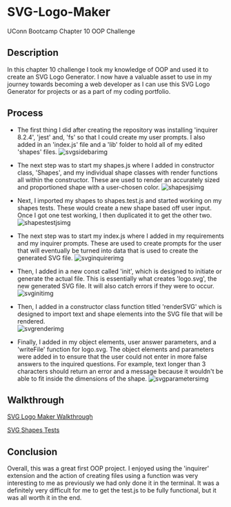 # SVG-Logo-Maker
UConn Bootcamp Chapter 10 OOP Challenge

## Description
In this chapter 10 challenge I took my knowledge of OOP and used it to create an SVG Logo Generator.  I now have a valuable asset to use in my journey towards becoming a web developer as I can use this SVG Logo Generator for projects or as a part of my coding portfolio.


## Process
* The first thing I did after creating the repository was installing 'inquirer 8.2.4', 'jest' and, 'fs' so that I could create my user prompts.  I also added in an 'index.js' file and a 'lib' folder to hold all of my edited 'shapes' files.
![svgsidebarimg](https://user-images.githubusercontent.com/122398507/232264038-f24cf5f1-f592-4bdb-86df-141a38e6ca47.png)



* The next step was to start my shapes.js where I added in constructor class, 'Shapes', and my individual shape classes with render functions all within the constructor.  These are used to render an accurately sized and proportioned shape with a user-chosen color. 
![shapesjsimg](https://user-images.githubusercontent.com/122398507/232264048-d6c08690-7ee2-437c-8520-3d7eb28ee359.png)



* Next, I imported my shapes to shapes.test.js and started working on my shapes tests. These would create a new shape based off user input.  Once I got one test working, I then duplicated it to get the other two.
![shapestestjsimg](https://user-images.githubusercontent.com/122398507/232264056-370c0a0e-68b9-4c4f-9167-48c5d61e1d65.png)



* The next step was to start my index.js where I added in my requirements and my inquirer prompts.  These are used to create prompts for the user that will eventually be turned into data that is used to create the generated SVG file. 
![svginquirerimg](https://user-images.githubusercontent.com/122398507/232264059-2c091342-87e9-4c9c-8514-fe62d9db0dcd.png)



* Then, I added in a new const called 'init', which is designed to initiate or generate the actual file.  This is essentially what creates 'logo.svg', the new generated SVG file.  It will also catch errors if they were to occur.
![svginitimg](https://user-images.githubusercontent.com/122398507/232264070-f1734c01-40a5-4151-86b7-3e35f4cd73cf.png)


* Then, I added in a constructor class function titled 'renderSVG' which is designed to import text and shape elements into the SVG file that will be rendered.  
![svgrenderimg](https://user-images.githubusercontent.com/122398507/232264077-754efe7a-fc88-4984-aa47-9c4d5dd07918.png)


* Finally, I added in my object elements, user answer parameters, and a 'writeFile' function for logo.svg.  The object elements and parameters were added in to ensure that the user could not enter in more false answers to the inquired questions.  For example, text longer than 3 characters should return an error and a message because it wouldn't be able to fit inside the dimensions of the shape.
![svgparametersimg](https://user-images.githubusercontent.com/122398507/232264082-3faa118d-b9b5-4483-b115-5dadc9014a27.png)



## Walkthrough
[SVG Logo Maker Walkthrough](https://user-images.githubusercontent.com/122398507/232264096-04042692-6b83-41da-8e87-f62ef13bae4d.webm)

[SVG Shapes Tests](https://github.com/DaelenWall/SVG-Logo-Maker/assets/122398507/699da755-08d8-4d6b-8d9d-ae48cb924e75)



## Conclusion
Overall, this was a great first OOP project.  I enjoyed using the 'inquirer' extension and the action of creating files using a function was very interesting to me as previously we had only done it in the terminal.  It was a definitely very difficult for me to get the test.js to be fully functional, but it was all worth it in the end.
